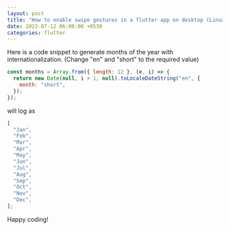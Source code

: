 ```yaml
---
layout: post
title: "How to enable swipe gestures in a flutter app on desktop (Linux, OS X, Windows?"
date: 2022-07-12 06:00:00 +0530
categories: flutter
---
```


Here is a code snippet to generate months of the year with internationalization. (Change "en" and "short" to the required value)

```javascript
const months = Array.from({ length: 12 }, (e, i) => {
  return new Date(null, i + 1, null).toLocaleDateString("en", {
    month: "short",
  });
});
```

will log as

```javascript
[
  "Jan",
  "Feb",
  "Mar",
  "Apr",
  "May",
  "Jun",
  "Jul",
  "Aug",
  "Sep",
  "Oct",
  "Nov",
  "Dec",
];
```

Happy coding!
